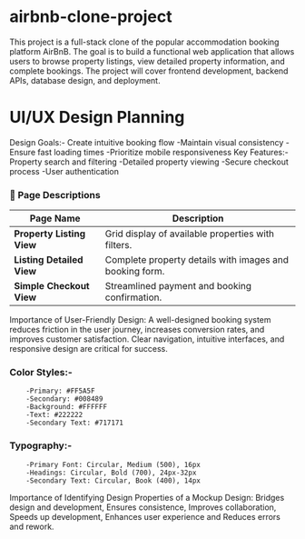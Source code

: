 # airbnb-clone-project
This project is a full-stack clone of the popular accommodation booking platform AirBnB. The goal is to build a functional web application that allows users to browse property listings, view detailed property information, and complete bookings. The project will cover frontend development, backend APIs, database design, and deployment.
# UI/UX Design Planning
Design Goals:- Create intuitive booking flow
              -Maintain visual consistency
              -Ensure fast loading times
              -Prioritize mobile responsiveness
Key Features:- Property search and filtering
              -Detailed property viewing
              -Secure checkout process
              -User authentication
### 🧭 Page Descriptions

| Page Name                 | Description                                               |
|---------------------------|-----------------------------------------------------------|
| **Property Listing View** | Grid display of available properties with filters.        |
| **Listing Detailed View** | Complete property details with images and booking form.   |
| **Simple Checkout View**  | Streamlined payment and booking confirmation.             |

Importance of User-Friendly Design: 
A well-designed booking system reduces friction in the user journey, increases conversion rates, and improves customer satisfaction. Clear navigation, intuitive interfaces, and responsive design are critical for success.
### Color Styles:-
        -Primary: #FF5A5F
        -Secondary: #008489
        -Background: #FFFFFF
        -Text: #222222
        -Secondary Text: #717171
### Typography:-
        -Primary Font: Circular, Medium (500), 16px
        -Headings: Circular, Bold (700), 24px-32px
        -Secondary Text: Circular, Book (400), 14px
Importance of Identifying Design Properties of a Mockup Design: Bridges design and development, Ensures consistence, Improves collaboration, Speeds up development, Enhances user experience and Reduces errors and rework.
